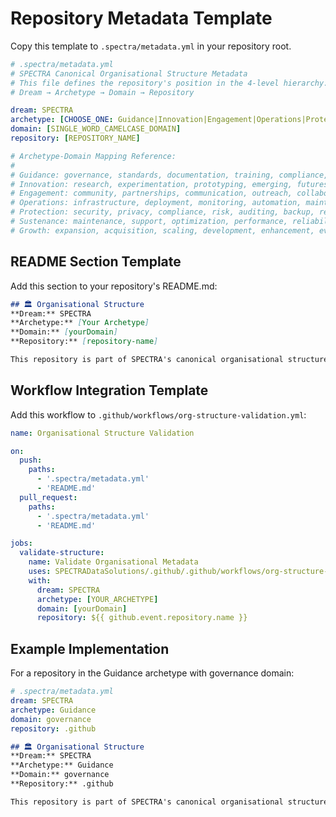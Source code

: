 # Repository Metadata Template

Copy this template to `.spectra/metadata.yml` in your repository root.

```yaml
# .spectra/metadata.yml
# SPECTRA Canonical Organisational Structure Metadata
# This file defines the repository's position in the 4-level hierarchy:
# Dream → Archetype → Domain → Repository

dream: SPECTRA
archetype: [CHOOSE_ONE: Guidance|Innovation|Engagement|Operations|Protection|Sustenance|Growth]
domain: [SINGLE_WORD_CAMELCASE_DOMAIN]
repository: [REPOSITORY_NAME]

# Archetype-Domain Mapping Reference:
# 
# Guidance: governance, standards, documentation, training, compliance, frameworks, policies
# Innovation: research, experimentation, prototyping, emerging, futures, ideation, discovery
# Engagement: community, partnerships, communication, outreach, collaboration, relationships, networking
# Operations: infrastructure, deployment, monitoring, automation, maintenance, support, tooling
# Protection: security, privacy, compliance, risk, auditing, backup, recovery
# Sustenance: maintenance, support, optimization, performance, reliability, scalability, efficiency
# Growth: expansion, acquisition, scaling, development, enhancement, evolution, advancement
```

## README Section Template

Add this section to your repository's README.md:

```markdown
## 🏛️ Organisational Structure
**Dream:** SPECTRA  
**Archetype:** [Your Archetype]  
**Domain:** [yourDomain]  
**Repository:** [repository-name]

This repository is part of SPECTRA's canonical organisational structure. For more information, see [Canonical Organisational Structure](https://github.com/SPECTRADataSolutions/.github/blob/main/docs/canonicalOrganisationalStructure.md).
```

## Workflow Integration Template

Add this workflow to `.github/workflows/org-structure-validation.yml`:

```yaml
name: Organisational Structure Validation

on:
  push:
    paths:
      - '.spectra/metadata.yml'
      - 'README.md'
  pull_request:
    paths:
      - '.spectra/metadata.yml'
      - 'README.md'

jobs:
  validate-structure:
    name: Validate Organisational Metadata
    uses: SPECTRADataSolutions/.github/.github/workflows/org-structure-validator.yml@main
    with:
      dream: SPECTRA
      archetype: [YOUR_ARCHETYPE]
      domain: [yourDomain]
      repository: ${{ github.event.repository.name }}
```

## Example Implementation

For a repository in the Guidance archetype with governance domain:

```yaml
# .spectra/metadata.yml
dream: SPECTRA
archetype: Guidance
domain: governance
repository: .github
```

```markdown
## 🏛️ Organisational Structure
**Dream:** SPECTRA  
**Archetype:** Guidance  
**Domain:** governance  
**Repository:** .github

This repository is part of SPECTRA's canonical organisational structure. For more information, see [Canonical Organisational Structure](https://github.com/SPECTRADataSolutions/.github/blob/main/docs/canonicalOrganisationalStructure.md).
```